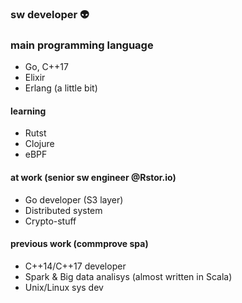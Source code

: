 ### sw developer 👽

### main programming language
- Go, C++17
- Elixir
- Erlang (a little bit)

#### learning

- Rutst
- Clojure
- eBPF

#### at work (senior sw engineer @Rstor.io)

- Go developer (S3 layer)
- Distributed system
- Crypto-stuff

#### previous work (commprove spa)

- C++14/C++17 developer
- Spark & Big data analisys (almost written in Scala)
- Unix/Linux sys dev

<!--
**meox/meox** is a ✨ _special_ ✨ repository because its `README.md` (this file) appears on your GitHub profile.

Here are some ideas to get you started:

- 🔭 I’m currently working on ...
- 🌱 I’m currently learning ...
- 👯 I’m looking to collaborate on ...
- 🤔 I’m looking for help with ...
- 💬 Ask me about ...
- 📫 How to reach me: ...
- 😄 Pronouns: ...
- ⚡ Fun fact: ...
-->
